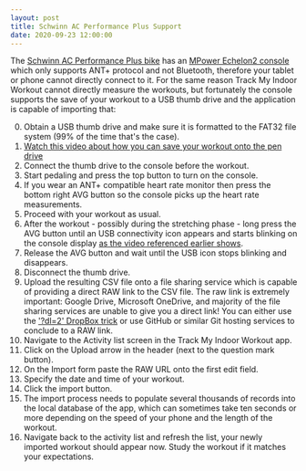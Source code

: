 ```yaml
---
layout: post
title: Schwinn AC Performance Plus Support
date: 2020-09-23 12:00:00
---
```

The [Schwinn AC Performance Plus bike](https://www.amazon.com/AC-Performance-Plus-Indoor-Cycle/dp/B002KV942W) has an [MPower Echelon2 console](https://www.amazon.com/Schwinn-MPower-Echelon2-Console-Upgrade/dp/B074TK4NQ2) which only supports ANT+ protocol and not Bluetooth, therefore your tablet or phone cannot directly connect to it. For the same reason Track My Indoor Workout cannot directly measure the workouts, but fortunately the console supports the save of your workout to a USB thumb drive and the application is capable of importing that:

0. Obtain a USB thumb drive and make sure it is formatted to the FAT32 file system (99% of the time that's the case).
1. [Watch this video about how you can save your workout onto the pen drive](https://www.youtube.com/watch?v=ENkHdcV_E70)
1. Connect the thumb drive to the console before the workout.
1. Start pedaling and press the top button to turn on the console.
1. If you wear an ANT+ compatible heart rate monitor then press the bottom right AVG button so the console picks up the heart rate measurements.
1. Proceed with your workout as usual.
1. After the workout - possibly during the stretching phase - long press the AVG button until an USB connectivity icon appears and starts blinking on the console display [as the video referenced earlier shows](https://www.youtube.com/watch?v=ENkHdcV_E70).
1. Release the AVG button and wait until the USB icon stops blinking and disappears.
1. Disconnect the thumb drive.
1. Upload the resulting CSV file onto a file sharing service which is capable of providing a direct RAW link to the CSV file. The raw link is extremely important: Google Drive, Microsoft OneDrive, and majority of the file sharing services are unable to give you a direct link! You can either use the ['?dl=2' DropBox trick](https://www.youtube.com/watch?v=zM919plLAtk) or use GitHub or similar Git hosting services to conclude to a RAW link.
1. Navigate to the Activity list screen in the Track My Indoor Workout app.
1. Click on the Upload arrow in the header (next to the question mark button).
1. On the Import form paste the RAW URL onto the first edit field.
1. Specify the date and time of your workout.
1. Click the import button.
1. The import process needs to populate several thousands of records into the local database of the app, which can sometimes take ten seconds or more depending on the speed of your phone and the length of the workout.
1. Navigate back to the activity list and refresh the list, your newly imported workout should appear now. Study the workout if it matches your expectations.
